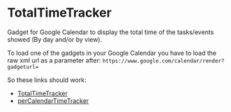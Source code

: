 TotalTimeTracker
================

Gadget for Google Calendar to display the total time of the tasks/events showed (By day and/or by view).

To load one of the gadgets in your Google Calendar you have to load the raw xml url as a parameter after: `https://www.google.com/calendar/render?gadgeturl=`

So these links should work:
* [TotalTimeTracker](https://www.google.com/calendar/render?gadgeturl=https://raw.githubusercontent.com/jfsebastian/GoogleCalendarTimeTracker/master/TotalTimeTracker.xml "TotalTimeTracker.xml")
* [perCalendarTimeTracker](https://www.google.com/calendar/render?gadgeturl=https://raw.githubusercontent.com/jfsebastian/GoogleCalendarTimeTracker/master/perCalendarTimeTracker.xml "perCalendarTimeTracker.xml")
